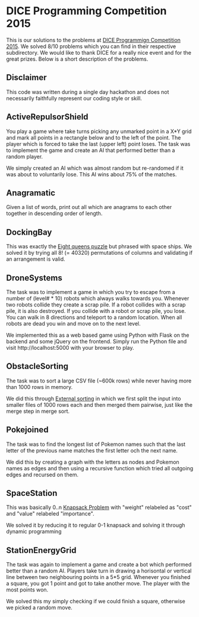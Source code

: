 # DICE Programming Competition 2015

This is our solutions to the problems at [DICE Programmign Competition 2015](dice.se/dice-programmeringstavling/).
We solved 8/10 problems which you can find in their respective subdirectory.
We would like to thank DICE for a really nice event and for the great prizes.
Below is a short description of the problems.

## Disclaimer

This code was written during a single day hackathon and does not necessarily faithfully represent our coding style or skill.

## ActiveRepulsorShield

You play a game where take turns picking any unmarked point in a X*Y grid and mark all points in a rectangle below and to the left of the point.
The player which is forced to take the last (upper left) point loses. The task was to implement the game and create an AI that performed better than a random player.

We simply created an AI which was almost random but re-randomed if it was about to voluntarily lose. This AI wins about 75% of the matches.

## Anagramatic

Given a list of words, print out all which are anagrams to each other together in descending order of length.

## DockingBay

This was exactly the [Eight queens puzzle](https://en.wikipedia.org/wiki/Eight_queens_puzzle) but phrased with space ships.
We solved it by trying all 8! (= 40320) permutations of columns and validating if an arrangement is valid.

## DroneSystems

The task was to implement a game in which you try to escape from a number of (level# * 10) robots which always walks towards you.
Whenever two robots collide they create a scrap pile. If a robot collides with a scrap pile, it is also destroyed. If you collide with a robot or scrap pile, you lose. You can walk in 8 directions and teleport to a random location. When all robots are dead you win and move on to the next level.

We implemented this as a web based game using Python with Flask on the backend and some jQuery on the frontend. Simply run the Python file and visit http://localhost:5000 with your browser to play.

## ObstacleSorting

The task was to sort a large CSV file (~600k rows) while never having more than 1000 rows in memory.

We did this through [External sorting](https://en.wikipedia.org/wiki/External_sorting) in which we first split the input into smaller files of 1000 rows each and then merged them pairwise, just like the merge step in merge sort.

## Pokejoined

The task was to find the longest list of Pokemon names such that the last letter of the previous name matches the first letter och the next name.

We did this by creating a graph with the letters as nodes and Pokemon names as edges and then using a recursive function which tried all outgoing edges and recursed on them.

## SpaceStation

This was basically 0..n [Knapsack Problem](https://en.wikipedia.org/wiki/Knapsack_problem) with "weight" relabeled as "cost" and "value" relabeled "importance".

We solved it by reducing it to regular 0-1 knapsack and solving it through dynamic programming

## StationEnergyGrid

The task was again to implement a game and create a bot which performed better than a random AI.
Players take turn in drawing a horisontal or vertical line between two neighbouring points in a 5*5 grid.
Whenever you finished a square, you got 1 point and got to take another move. The player with the most points won.

We solved this my simply checking if we could finish a square, otherwise we picked a random move.
